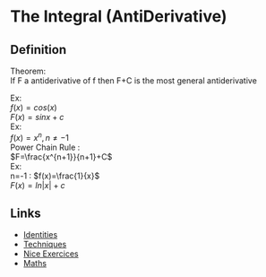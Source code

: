 # The Integral (AntiDerivative)

## Definition

Theorem: \
If F a antiderivative of f then F+C is the most general antiderivative

Ex: \
$f(x)=cos(x)$ \
$F(x)=sin x+c$ \
Ex: \
$f(x)=x^n,n\neq-1$\
Power Chain Rule : \
$F=\frac{x^{n+1}}{n+1}+C$  
Ex: \
n=-1 : $f(x)=\frac{1}{x}$ \
$F(x)=ln|x|+c$

## Links
- [Identities](http://www.lrcb.ch/litterature/integrales.pdf)
- [Techniques](https://tutorial.math.lamar.edu/Classes/CalcII/IntTechIntro.aspx)
- [Nice Exercices](https://tutorial.math.lamar.edu/Problems/CalcII/IntTechIntro.aspx)
- [Maths](Maths.md)
